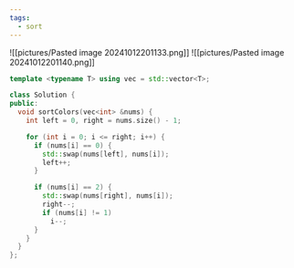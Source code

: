 ```yaml
---
tags:
  - sort
---
```

![[pictures/Pasted image 20241012201133.png]]
![[pictures/Pasted image 20241012201140.png]]


```c++
template <typename T> using vec = std::vector<T>;

class Solution {
public:
  void sortColors(vec<int> &nums) {
    int left = 0, right = nums.size() - 1;

    for (int i = 0; i <= right; i++) {
      if (nums[i] == 0) {
        std::swap(nums[left], nums[i]);
        left++;
      }

      if (nums[i] == 2) {
        std::swap(nums[right], nums[i]);
        right--;
        if (nums[i] != 1)
          i--;
      }
    }
  }
};
```